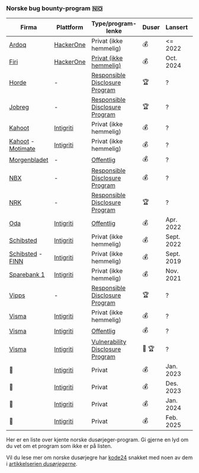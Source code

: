 ### Norske bug bounty-program 🇳🇴

|Firma|Plattform|Type/program-lenke|Dusør|Lansert|Kilde|
|---|---|---|---|----|---|
|[Ardoq](https://ardoq.com)|[HackerOne](https://hackerone.com)|Privat (ikke hemmelig)|<span title="Penger">💰</span>|<= 2022|[Ardoq](https://www.ardoq.com/blog/bug-bounty-hackerone)|
|[Firi](https://firi.com)|[HackerOne](https://hackerone.com)|[Privat (ikke hemmelig)](https://hackerone.com/firi_as)|<span title="Penger">💰</span>|Oct. 2024|[Firi](https://firi.com/.well-known/security.txt)|
|[Horde](https://horde.no)|-|[Responsible Disclosure Program](https://horde.no/responsible-disclosure/)|<span title="Hall of Fame">🏆</span>|?|-
|[Jobreg](https://jobreg.no)|-|[Responsible Disclosure Program](https://www.jobreg.no/security.php)|<span title="Hall of Fame">🏆</span>|?|-
|[Kahoot](https://kahoot.com)|[Intigriti](https://intigriti.com)|Privat (ikke hemmelig)|<span title="Penger">💰</span>|?|[Intigriti](https://intigriti.com/companies)|
|[Kahoot](https://kahoot.com) - [Motimate](https://motimateapp.com)|[Intigriti](https://intigriti.com)|Privat (ikke hemmelig)|<span title="Penger">💰</span>|?|[Facebook](https://business.facebook.com/motimateapp/photos/a.1702293843419477/3049907031991478/)|
|[Morgenbladet](https://morgenbladet.no)|-|[Offentlig](https://www.morgenbladet.no/kundeservice/)|<span title="Penger">💰</span>|?|-|
|[NBX](https://nbx.com)|-|[Responsible Disclosure Program](https://nbx.com/en/security)|<span title="Penger">💰</span>|?|-|
|[NRK](https://nrk.no)|-|[Responsible Disclosure Program](https://info.nrk.no/responsible-disclosure-policy/)|<span title="Hall of Fame">🏆</span>|?|-|
|[Oda](https://oda.com)|[Intigriti](https://intigriti.com)|[Offentlig](https://app.intigriti.com/researcher/programs/oda/oda)|<span title="Penger">💰</span>|Apr. 2022|[Medium](https://medium.com/oda-product-tech/oda-is-launching-our-bug-bounty-program-8e356d5ac0d3)||
|[Schibsted](https://schibsted.com)|[Intigriti](https://intigriti.com)|Privat (ikke hemmelig)|<span title="Penger">💰</span>|Sept. 2022|-|
|[Schibsted](https://schibsted.com) - [FINN](https://finn.no)|[Intigriti](https://intigriti.com)|Privat (ikke hemmelig)|<span title="Penger">💰</span>|Sept. 2019|[Medium](https://medium.com/finn-no/one-year-with-a-private-bug-bounty-program-f928a57ad026)||
|[Sparebank 1](https://sparebank1.no/)|[Intigriti](https://intigriti.com)|Privat (ikke hemmelig)|<span title="Penger">💰</span>|Nov. 2021|[kode24](https://www.kode24.no/artikkel/slik-blir-du-dusorjeger-for-sparebank-1/76160552)||
|[Vipps](https://vipps.no)|-|[Responsible Disclosure Program](https://vipps.no/sikkerhet/responsible-disclosure-policy/)|<span title="Hall of Fame">🏆</span>|?|-
|[Visma](https://visma.no)|[Intigriti](https://intigriti.com)|Privat (ikke hemmelig)|<span title="Penger">💰</span>|?|[Visma](https://www.visma.com/trust-centre/security/vasp-vcdm/operations/bug-bounty-and-responsible-disclosure/)|
|[Visma](https://visma.no)|[Intigriti](https://intigriti.com)|[Offentlig](https://app.intigriti.com/researcher/programs/visma/visma)|<span title="Penger">💰</span>|?|[Visma](https://www.visma.com/trust-centre/security/vasp-vcdm/operations/bug-bounty-and-responsible-disclosure/)|
|[Visma](https://visma.no)|[Intigriti](https://intigriti.com)|[Vulnerability Disclosure Program](https://app.intigriti.com/researcher/programs/visma/VismaResponsibleDisclosure)|<span title="Swag">👕</span> <span title="Hall of Fame">🏆</span>|?|[Visma](https://www.visma.com/trust-centre/security/vasp-vcdm/operations/bug-bounty-and-responsible-disclosure/)|
|🤫|[Intigriti](https://intigriti.com)|Privat|<span title="Penger">💰</span>|Jan. 2023|-|
|🤫|[Intigriti](https://intigriti.com)|Privat|<span title="Penger">💰</span>|Des. 2023|-|
|🤫|[Intigriti](https://intigriti.com)|Privat|<span title="Penger">💰</span>|Jan. 2024|-|
|🤫|[Intigriti](https://intigriti.com)|Privat|<span title="Penger">💰</span>|Feb. 2025|-|

Her er en liste over kjente norske dusørjeger-program. Gi gjerne en lyd om du vet om et program som ikke er på listen.

Vil du lese mer om norske dusørjegre har [kode24](https://kode24.no) snakket med noen av dem i [artikkelserien _dusørjegerne_](https://www.kode24.no/emne/dus%C3%B8rjegerne).
